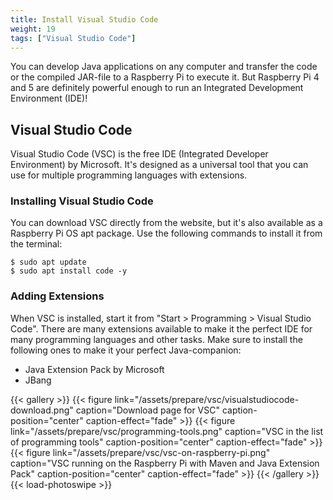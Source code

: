 ```yaml
---
title: Install Visual Studio Code
weight: 19
tags: ["Visual Studio Code"]
---
```


You can develop Java applications on any computer and transfer the code or the compiled JAR-file to a Raspberry Pi to execute it. But Raspberry Pi 4 and 5 are definitely powerful enough to run an Integrated Development Environment (IDE)!

## Visual Studio Code

Visual Studio Code (VSC) is the free IDE (Integrated Developer Environment) by Microsoft. It's designed as a universal tool that you can use for multiple programming languages with extensions.

### Installing Visual Studio Code

You can download VSC directly from the website, but it's also available as a Raspberry Pi OS apt package. Use the following commands to install it from the terminal:

```shell
$ sudo apt update
$ sudo apt install code -y
```

### Adding Extensions

When VSC is installed, start it from "Start > Programming > Visual Studio Code". There are many extensions available to make it the perfect IDE for many programming languages and other tasks. Make sure to install the following ones to make it your perfect Java-companion:

* Java Extension Pack by Microsoft
* JBang

{{< gallery >}}
{{< figure link="/assets/prepare/vsc/visualstudiocode-download.png" caption="Download page for VSC" caption-position="center" caption-effect="fade" >}}
{{< figure link="/assets/prepare/vsc/programming-tools.png" caption="VSC in the list of programming tools" caption-position="center" caption-effect="fade" >}}
{{< figure link="/assets/prepare/vsc/vsc-on-raspberry-pi.png" caption="VSC running on the Raspberry Pi with Maven and Java Extension Pack" caption-position="center" caption-effect="fade" >}}
{{< /gallery >}}
{{< load-photoswipe >}}
